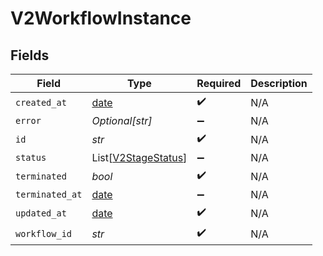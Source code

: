 # V2WorkflowInstance


## Fields

| Field                                                                | Type                                                                 | Required                                                             | Description                                                          |
| -------------------------------------------------------------------- | -------------------------------------------------------------------- | -------------------------------------------------------------------- | -------------------------------------------------------------------- |
| `created_at`                                                         | [date](https://docs.python.org/3/library/datetime.html#date-objects) | :heavy_check_mark:                                                   | N/A                                                                  |
| `error`                                                              | *Optional[str]*                                                      | :heavy_minus_sign:                                                   | N/A                                                                  |
| `id`                                                                 | *str*                                                                | :heavy_check_mark:                                                   | N/A                                                                  |
| `status`                                                             | List[[V2StageStatus](../../models/shared/v2stagestatus.md)]          | :heavy_minus_sign:                                                   | N/A                                                                  |
| `terminated`                                                         | *bool*                                                               | :heavy_check_mark:                                                   | N/A                                                                  |
| `terminated_at`                                                      | [date](https://docs.python.org/3/library/datetime.html#date-objects) | :heavy_minus_sign:                                                   | N/A                                                                  |
| `updated_at`                                                         | [date](https://docs.python.org/3/library/datetime.html#date-objects) | :heavy_check_mark:                                                   | N/A                                                                  |
| `workflow_id`                                                        | *str*                                                                | :heavy_check_mark:                                                   | N/A                                                                  |